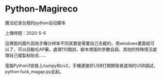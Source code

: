 # Python-Magireco
魔法纪录台服的python自动脚本

上傳時間：2020-5-6

這裡面的圖片因為手機分辨率不同其實是需要自己去截的，用windows畫圖就可以了，可以自動吃AP藥，處理110錯誤，腳本裡面的參數自調，其他的特殊情況處理自己複製粘貼去……

電腦Python3安裝上numpy和cv2，手機連接好USB打開開發者選項的USB調試，python fuck_magap.py走起。
